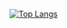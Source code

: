 [![Top Langs](https://github-readme-stats.vercel.app/api/top-langs/?username=jackychiu0207&layout=compact)](https://github.com/anuraghazra/github-readme-stats)
